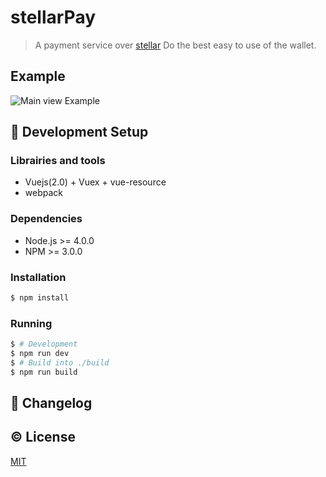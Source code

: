 # stellarPay

> A payment service over <a href='https://www.stellar.org'>stellar</a> 
Do the best easy to use of the wallet.

##  Example
![Main view Example](https://github.com/WilsonHua/stellarPay/blob/master/static/img/alerticons/_20170113184152.png)

## :hammer: Development Setup

### Librairies and tools

- Vuejs(2.0) + Vuex + vue-resource
- webpack 

### Dependencies

- Node.js >= 4.0.0
- NPM >= 3.0.0

### Installation

```bash
$ npm install
```

### Running

```bash
$ # Development
$ npm run dev
$ # Build into ./build
$ npm run build
```

## :scroll: Changelog



## :copyright: License

[MIT](http://opensource.org/licenses/MIT)
